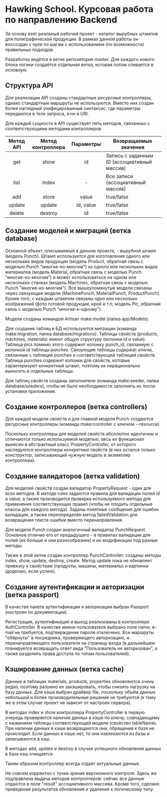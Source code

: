 # Hawking School. Курсовая работа по направлению Backend

За основу взят реальный рабочий проект - каталог вырубных штампов для полиграфической продукции. В рамках данной работы он воссоздан с нуля по шагам с использованием (по возможности) правильных подходов.

Разработка ведётся в ветке репозитория master. Для каждого нового блока логики создаётся отдельная ветка, которая потом сливается в основную.

## Структура API

Для реализации API созданы стандартные ресурсные контроллеры, однако стандартные маршруты не используются. Вместо них создан более наглядный унифицированный синтаксис, где параметры передаются в теле запроса, а не в URI.

Для каждой сущности в API существует пять методов, связанных с соответствующими методами контроллеров

Метод API | Метод контроллера | Параметры | Возвращаемые значения
:--------:|:-----------------:|:---------:|----------------------
get | show | id | Запись с заданным ID (ассоциативный массив)
list | index | - | Все записи (ассоциативный массив)
add | store | value | true/false
update | update | id, value | true/false
delete | destroy | id | true/false

## Создание моделей и миграций (ветка database)

Основной объект, описываемый в данном проекте, - вырубной штамп (модель Punch). Штамп используется для изготовления одного или нескольких видов продукции (модель Product, обратная связь с моделью Punch "многие-ко-многим") из одного или нескольких видов материалов (модель Material, обратная связь с моделью Punch "многие-ко-многим") и может использоваться на одном или нескольких станках (модель Machines, обратная связь с моделью Punch "многие-ко-многим"). Все вышеупомянутые модели связаны через связующие модели (MachinePunch, MaterialPunch, ProductPunch). Кроме того, с каждым штампом связаны одно или несколько изображений (фото готовой продукции, крой и т.п; модель Pic, обратная связь с моделью Punch "многие-к-одному"). 

Модели созданы командой Artisan make:model (папка app/Models).

Для создания таблиц в БД используются миграции (команда make:migration, папка database/migrations). Таблицы свойств (products, machines, materials) имеют общую структуру (колонки id и value). Таблица pics помимо этого содержит колонку punch_id, связанную с колонкой id таблицы punches. Связующие таблицы содержат ключи, связанные с таблицей punches и соответствующей таблицей свойств. Таблица punches содержит колонки для свойств, которые характеризуют конкретный штамп, поэтому их нерационально выносить в отдельные таблицы.

Для таблиц свойств созданы заполнители (команда make:seeder, папка database/seeders), чтобы не было необходимости заполнять их после установки приложения.

## Создание контроллеров (ветка controllers)

Для каждой модели свойств и для главной модели Punch создаются ресурсные контроллеры (команда make:controller с ключом --resource).

Поскольку контроллеры для моделей свойств абсолютно идентичны и отличаются только используемой моделью, весь их функционал вынесен в абстрактный класс PropertyController, от которого наследуются контроллеры конкретных свойств (в них остался только конструктор, записывающий нужную модель в экземпляр контроллера).

## Создание валидаторов (ветка validation)

Для моделей свойств создан валидатор PropertyRequest - один для всех методов. В методе rules задаются правила для валидации полей id и value, а также производится проверка используемого метода для применения соответствующих правил (чтобы не плодить отдельные классы для каждого метода). Заданы понятные сообщения для ошибок валидации, а также переопределён метод failedValidation для возвращения текста ошибки вместо перенаправления.

Для модели Punch создан аналогичный валидатор PunchRequest. Основное отличие его от предыдущего - в правилах валидации для полей (их больше и они разнообразнее) и их модификации под разные методы.

Также в этой ветке создан контроллер PunchController: созданы методы index, show, update, destroy, create. Метод update пока не обновляет привязку к свойствам (продукты, машины, материалы) и картинки (доделаю, если успею).

## Создание аутентификации и авторизации (ветка passport)

В качестве пакета аутентификации и авторизации выбран Passport (настроен по документации).

Регистрация, аутентификация и выход реализованы в контроллере AuthController. В качестве имени пользователя выбрано поле name, e-mail не требуется, подтверждение пароля отключено. Все маршруты "обёрнуты" в посредника, проверяющего авторизацию, и перенаправляющего пользователя на страницу входа (в дальнейшем планируется возвращать ответ вида "Пользователь не авторизован", а также разделить права доступа по типам пользователей).

## Кэширование данных (ветка cache)

Данные в таблицах materials, products, properties обновляются очень редко, поэтому разумно их закэшировать, чтобы снизить нагрузку на базу данных. Для кэша выбран драйвер file, поскольку объём данных небольшой и более производительные решения не требуются (к тому же в этом случае проект не зависит от настроек сервера).

В методах index и show контроллера PropertyController в первую очередь проверяется наличие данных в кэше по ключу, совпадающему с названием таблицы соответствующей модели (свойство tableName). При наличии данных в кэше возвращаются они, обращения к базе не происходит. Если данных в кэше нет, то они извлекаются из базы и записываются в кэш.

В методах add, update и destroy в случае успешного обновления данных в базе кэш очищается.

Таким образом контроллер всегда отдаёт актуальные данные.

Не совсем корректно с точки зрения версионного контроля. Здесь же подправлена выдача методов контроллеров: сейчас все данные отдаются в поле "result" ассоциативного массива. Кроме того, сделано приведение результатов обновления и удаления к логическому типу.
